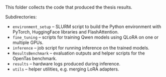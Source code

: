 This folder collects the code that produced the thesis results.

Subdirectories:
- `environment_setup` – SLURM script to build the Python environment with PyTorch, HuggingFace libraries and FlashAttention.
- `fine_tuning` – scripts for training Qwen models using QLoRA on one or multiple GPUs.
- `inference` – job script for running inference on the trained models.
- `ResultsBenchmark` – evaluation outputs and helper scripts for the OpenTas benchmark.
- `results` – hardware logs produced during inference.
- `utils` – helper utilities, e.g. merging LoRA adapters.

